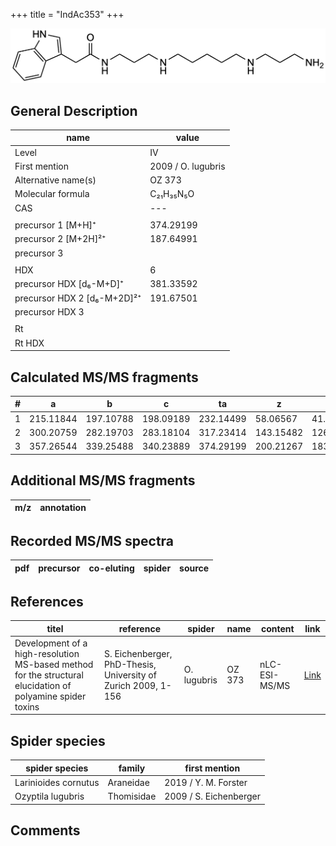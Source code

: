 +++
title = "IndAc353"
+++

![](/img/IndAc353.png)

## General Description

| name                        | value              |
|-----------------------------|--------------------|
| Level                       | IV                 |
| First mention               | 2009 / O. lugubris |
| Alternative name(s)         | OZ 373             |
| Molecular formula           | C₂₁H₃₅N₅O          |
| CAS                         | ---                |
|                             |                    |
| precursor 1 [M+H]⁺          | 374.29199          |
| precursor 2 [M+2H]²⁺        | 187.64991          |
| precursor 3                 |                    |
|                             |                    |
| HDX                         | 6                  |
| precursor HDX   [d₆-M+D]⁺   | 381.33592          |
| precursor HDX 2 [d₆-M+2D]²⁺ | 191.67501          |
| precursor HDX 3             |                    |
|                             |                    |
| Rt                          |                    |
| Rt HDX                      |                    |

## Calculated MS/MS fragments

| # | a         | b         | c         | ta        | z         | y         | tz        |
|---|-----------|-----------|-----------|-----------|-----------|-----------|-----------|
| 1 | 215.11844 | 197.10788 | 198.09189 | 232.14499 | 58.06567  | 41.03912  | 75.09222  |
| 2 | 300.20759 | 282.19703 | 283.18104 | 317.23414 | 143.15482 | 126.12827 | 160.18137 |
| 3 | 357.26544 | 339.25488 | 340.23889 | 374.29199 | 200.21267 | 183.18612 | 217.23922 |

## Additional MS/MS fragments

| m/z       | annotation |
|-----------|------------|

## Recorded MS/MS spectra

| pdf | precursor | co-eluting  | spider    | source                       |
|-----|-----------|-------------|-----------|------------------------------|

## References

| titel                                                                                                      | reference                                                     | spider      | name   | content       | link                                                               |
|------------------------------------------------------------------------------------------------------------|---------------------------------------------------------------|-------------|--------|---------------|--------------------------------------------------------------------|
| Development of a high-resolution MS-based method for the structural elucidation of polyamine spider toxins | S. Eichenberger, PhD-Thesis, University of Zurich 2009, 1-156 | O. lugubris | OZ 373 | nLC-ESI-MS/MS | [Link](https://www.zora.uzh.ch/id/eprint/12787/1/Eichenberger.pdf) |

## Spider species

| spider species       | family     | first mention          |
|----------------------|------------|------------------------|
| Larinioides cornutus | Araneidae  | 2019 / Y. M. Forster   |
| Ozyptila lugubris    | Thomisidae | 2009 / S. Eichenberger |

## Comments